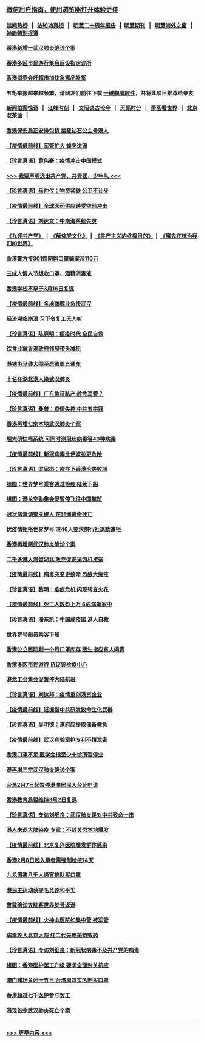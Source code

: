 ### [微信用户指南，使用浏览器打开体验更佳](https://github.com/gfw-breaker/banned-news1/blob/master/indexes/wechat-guide.md?t=0)
#### [禁闻热榜](热点新闻.md?t=0)  &nbsp;&nbsp;|&nbsp;&nbsp; [法轮功真相](https://github.com/gfw-breaker/truth/blob/master/README.md?t=0) &nbsp;&nbsp;|&nbsp;&nbsp; [明慧二十周年报告](https://github.com/gfw-breaker/mh-reports/blob/master/README.md?t=0) &nbsp;&nbsp;|&nbsp;&nbsp;[明慧期刊](https://github.com/gfw-breaker/mh-qikan) &nbsp;&nbsp;|&nbsp;&nbsp; [明慧海外之窗](https://github.com/gfw-breaker/mh-news/blob/master/README.md?t=0) &nbsp;&nbsp;|&nbsp;&nbsp; [神韵特别报道](https://github.com/gfw-breaker/mh-news/blob/master/shenyun.md?t=0)
#### [香港新增一武汉肺炎确诊个案](../pages/nsc415/n11874044.md?t=02171022) 
#### [香港多区市民游行集会反设指定诊所](../pages/nsc415/n11874017.md?t=02171022) 
#### [香港消委会吁超市加快急需品补货](../pages/nsc415/n11874003.md?t=02171022) 
#### 五毛举报越来越频繁，请网友们前往下载 [一键翻墙软件](https://github.com/gfw-breaker/ssr-accounts)，并将此项目推荐给亲友
#### [新闻拍案惊奇](https://github.com/gfw-breaker/banned-news1/blob/master/pages/link4.md) &nbsp;&nbsp;|&nbsp;&nbsp; [江峰时刻](https://github.com/gfw-breaker/banned-news1/blob/master/pages/link4.md) &nbsp;&nbsp;|&nbsp;&nbsp; [文昭谈古论今](https://github.com/gfw-breaker/banned-news1/blob/master/pages/link4.md) &nbsp;&nbsp;|&nbsp;&nbsp; [天亮时分](https://github.com/gfw-breaker/banned-news1/blob/master/pages/link4.md) &nbsp;&nbsp;|&nbsp;&nbsp; [萧茗看世界](https://github.com/gfw-breaker/banned-news1/blob/master/pages/link4.md) &nbsp;&nbsp;|&nbsp;&nbsp; [北京老茶馆](https://github.com/gfw-breaker/banned-news1/blob/master/pages/link4.md) &nbsp;&nbsp;|&nbsp;&nbsp; 
#### [香港保安局正安排包机 接载钻石公主号港人](../pages/nsc415/n11873932.md?t=02171022) 
#### [【疫情最前线】军管扩大 蝗灾进逼](../pages/nsc415/n11873780.md?t=02171022) 
#### [【珍言真语】黄伟豪：疫情冲击中国模式](../pages/nsc415/n11873482.md?t=02171022) 
#### [>>> 我要声明退出共产党、共青团、少年队 <<<](https://github.com/begood0513/goodnews/blob/master/quit/letter.md) 
#### [【珍言真语】马仲仪：物资紧缺 公卫不让步](../pages/nsc415/n11872315.md?t=02171022) 
#### [【疫情最前线】全球医药供应链受空前冲击](../pages/nsc415/n11869614.md?t=02171022) 
#### [【珍言真语】刘达文：中南海系统失灵](../pages/nsc415/n11869465.md?t=02171022) 
#### [《九评共产党》](https://github.com/begood0513/9ping.md/blob/master/README.md) &nbsp;|&nbsp; [《解体党文化》](../../../../jtdwh.md/blob/master/README.md)  &nbsp;|&nbsp; [《共产主义的终极目的》](../../../../gczydzjmd.md/blob/master/README.md) &nbsp;|&nbsp; [《魔鬼在统治我们的世界》](../../../../mgztzwmdsj.md/blob/master/README.md) 
#### [香港警方接301宗网购口罩骗案涉110万](../pages/nsc415/n11867572.md?t=02171022) 
#### [三成人情人节想收口罩、酒精消毒液](../pages/nsc415/n11867523.md?t=02171022) 
#### [香港学校不早于3月16日复课](../pages/nsc415/n11867498.md?t=02171022) 
#### [【疫情最前线】多地殡葬业急援武汉](../pages/nsc415/n11866914.md?t=02171022) 
#### [经济濒临崩溃 习下令复工无人听](../pages/nsc415/n11867269.md?t=02171022) 
#### [【珍言真语】陈竟明：瘟疫时代 全民自救](../pages/nsc415/n11866765.md?t=02171022) 
#### [饮食业冀香港政府领展带头减租](../pages/nsc415/n11864876.md?t=02171022) 
#### [港铁屯马线大围至启德周五通车](../pages/nsc415/n11864842.md?t=02171022) 
#### [十名在湖北港人染武汉肺炎](../pages/nsc415/n11864807.md?t=02171022) 
#### [【疫情最前线】广东急征私产 趁危军管？](../pages/nsc415/n11864205.md?t=02171022) 
#### [【珍言真语】桑普：疫情失控 中共五宗罪](../pages/nsc415/n11864157.md?t=02171022) 
#### [香港再增七宗本地武汉肺炎个案](../pages/nsc415/n11862405.md?t=02171022) 
#### [理大研快筛系统 可同时测冠状病毒等40种病毒](../pages/nsc415/n11862376.md?t=02171022) 
#### [【疫情最前线】新冠病毒比伊波拉更危险](../pages/nsc415/n11862199.md?t=02171022) 
#### [【珍言真语】梁家杰：疫症下香港沦失败城](../pages/nsc415/n11861588.md?t=02171022) 
#### [组图：世界梦号乘客通过检疫 陆续下船](../pages/nsc415/n11858302.md?t=02171022) 
#### [组图：港龙空勤集会促暂停飞往中国航班](../pages/nsc415/n11858190.md?t=02171022) 
#### [冠状病毒调查关键人 在非洲离奇死亡](../pages/nsc415/n11859798.md?t=02171022) 
#### [忧疫情拒搭世界梦号 港46人要求旅行社退款遭拒](../pages/nsc415/n11859849.md?t=02171022) 
#### [香港再增两武汉肺炎确诊个案](../pages/nsc415/n11859833.md?t=02171022) 
#### [二千多港人滞留湖北 政党促安排包机接送](../pages/nsc415/n11859831.md?t=02171022) 
#### [【疫情最前线】病毒突变更致命 恐酿大瘟疫](../pages/nsc415/n11859604.md?t=02171022) 
#### [【珍言真语】黎明：疫症危机 闪现转变火花](../pages/nsc415/n11859199.md?t=02171022) 
#### [【疫情最前线】死亡人数恐上万 6成病逝家中](../pages/nsc415/n11856687.md?t=02171022) 
#### [【珍言真语】潘东凯：中国成疫国 港人自救](../pages/nsc415/n11856962.md?t=02171022) 
#### [世界梦号船员乘客下船](../pages/nsc415/n11856883.md?t=02171022) 
#### [香港公立医院剩一个月口罩库存 医生指应有人问责](../pages/nsc415/n11856875.md?t=02171022) 
#### [香港多区市民游行 抗议设检疫中心](../pages/nsc415/n11856866.md?t=02171022) 
#### [港龙工会集会促暂停大陆航班](../pages/nsc415/n11856840.md?t=02171022) 
#### [【珍言真语】刘达邦：疫情重创港资企业](../pages/nsc415/n11854274.md?t=02171022) 
#### [【疫情最前线】证据指中共研发致命生化武器](../pages/nsc415/n11853087.md?t=02171022) 
#### [【珍言真语】吴明德：港府应提取储备救急](../pages/nsc415/n11852734.md?t=02171022) 
#### [【疫情最前线】武汉实验室抢专利不慎泄密](../pages/nsc415/n11850310.md?t=02171022) 
#### [香港口罩不足 医学会指至少十诊所暂停业](../pages/nsc415/n11850301.md?t=02171022) 
#### [港再增三宗武汉肺炎确诊个案](../pages/nsc415/n11850328.md?t=02171022) 
#### [台湾2月7日起暂停港澳居民入台证申请](../pages/nsc415/n11850304.md?t=02171022) 
#### [香港教育局暂维持3月2日复课](../pages/nsc415/n11850260.md?t=02171022) 
#### [【珍言真语】专访刘细良：武汉肺炎是对中共致命一击](../pages/nsc415/n11849934.md?t=02171022) 
#### [港人未返大陆染疫 专家：不封关恐本地爆发](../pages/nsc415/n11848021.md?t=02171022) 
#### [【疫情最前线】北京复兴医院爆发群体感染](../pages/nsc415/n11847626.md?t=02171022) 
#### [香港2月8日起入境者需强制检疫14天](../pages/nsc415/n11847658.md?t=02171022) 
#### [九龙湾逾八千人通宵排队买口罩](../pages/nsc415/n11847647.md?t=02171022) 
#### [港民主运动获提名竞逐和平奖](../pages/nsc415/n11847633.md?t=02171022) 
#### [曾载确诊大陆客世界梦号返港](../pages/nsc415/n11847608.md?t=02171022) 
#### [【疫情最前线】火神山医院如集中营 被军管](../pages/nsc415/n11847524.md?t=02171022) 
#### [病毒攻入北京大院 红二代先用美特效药](../pages/nsc415/n11847427.md?t=02171022) 
#### [【珍言真语】专访刘细良：新冠状病毒不及共产党的病毒](../pages/nsc415/n11847164.md?t=02171022) 
#### [组图：香港医护罢工升级 要求全面封关抗疫](../pages/nsc415/n11844107.md?t=02171022) 
#### [澳门赌场关闭十五日 台湾周四实名制买口罩](../pages/nsc415/n11845083.md?t=02171022) 
#### [香港超过七千医护参与罢工](../pages/nsc415/n11845051.md?t=02171022) 
#### [港现首宗武汉肺炎死亡个案](../pages/nsc415/n11844998.md?t=02171022) 

----
#### [ >>> 更早内容 <<< ](../indexes/nsc415-earlier.md)
